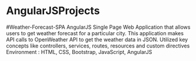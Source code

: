 # AngularJSProjects

#Weather-Forecast-SPA
AngularJS Single Page Web Application that allows users to get weather forecast for a particular city. 
This application makes API calls to OpenWeather API to get the weather data in JSON.
Utilized key concepts like controllers, services, routes, resources and custom directives
Environment : HTML, CSS, Bootstrap, JavaScript, AngularJS

